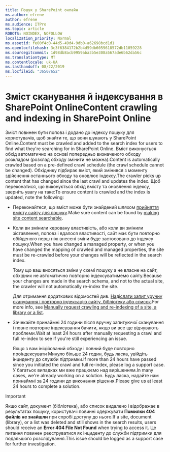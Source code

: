 ```yaml
---
title: Пошук у SharePoint онлайн
ms.author: efrene
author: efrene
ms.audience: ITPro
ms.topic: article
ROBOTS: NOINDEX, NOFOLLOW
localization_priority: Normal
ms.assetid: fe00f4c0-44d5-49d4-9db0-a62698bcd1d1
ms.openlocfilehash: 3c3f6384172b2b4d59db6059618572db11059228
ms.sourcegitcommit: 1d98db8acb9959aba3b5e308a567ade6b62da56c
ms.translationtype: MT
ms.contentlocale: uk-UA
ms.lasthandoff: 08/22/2019
ms.locfileid: "36507652"
---
```

# <a name="content-crawling-and-indexing-in-sharepoint-online"></a><span data-ttu-id="44abb-102">Зміст сканування й індексування в SharePoint Online</span><span class="sxs-lookup"><span data-stu-id="44abb-102">Content crawling and indexing in SharePoint Online</span></span>

<span data-ttu-id="44abb-103">Зміст повинен бути поповз і додано до індексу пошуку для користувачів, щоб знайти те, що вони шукають у SharePoint Online.</span><span class="sxs-lookup"><span data-stu-id="44abb-103">Content must be crawled and added to the search index for users to find what they're searching for in SharePoint Online.</span></span> <span data-ttu-id="44abb-104">Вміст виконується обхід автоматично на основі попередньо визначеного обходу розкладом (розклад обходу змінити не можна).</span><span class="sxs-lookup"><span data-stu-id="44abb-104">Content is automatically crawled based on a pre-defined crawl schedule (the crawl schedule cannot be changed).</span></span> <span data-ttu-id="44abb-105">Обхіднику підбирає вміст, який змінився з моменту здійснення останнього обходу та оновлює індексу.</span><span class="sxs-lookup"><span data-stu-id="44abb-105">The crawler picks up content that has changed since the last crawl and updates the index.</span></span> <span data-ttu-id="44abb-106">Щоб переконатися, що виконується обхід вмісту та оновлення індексу, зверніть увагу на таке:</span><span class="sxs-lookup"><span data-stu-id="44abb-106">To ensure content is crawled and the index is updated, note the following:</span></span>

- <span data-ttu-id="44abb-107">Переконайтеся, що вміст може бути знайдений шляхом [прийняття вмісту сайту для пошуку](https://docs.microsoft.com/sharepoint/make-site-content-searchable).</span><span class="sxs-lookup"><span data-stu-id="44abb-107">Make sure content can be found by [making site content searchable](https://docs.microsoft.com/sharepoint/make-site-content-searchable).</span></span>

- <span data-ttu-id="44abb-108">Коли ви змінили керовану властивість, або коли ви змінили зіставлення, поповз і вдалося властивості, сайт має бути повторно обійденого перш ніж внесені зміни буде застосовано до індексу пошуку.</span><span class="sxs-lookup"><span data-stu-id="44abb-108">When you have changed a managed property, or when you have changed the mapping of crawled and managed properties, the site must be re-crawled before your changes will be reflected in the search index.</span></span> 

    <span data-ttu-id="44abb-109">Тому що ваш вносяться зміни у схемі пошуку а не власне на сайт, обхідник не автоматично повторно індексуватимемо сайту.</span><span class="sxs-lookup"><span data-stu-id="44abb-109">Because your changes are made in the search schema, and not to the actual site, the crawler will not automatically re-index the site.</span></span> 

    <span data-ttu-id="44abb-110">Для отримання додаткових відомостей див. [Надіслати запит уручну сканування і повторно індексацію сайту, бібліотеку або список](https://docs.microsoft.com/sharepoint/crawl-site-conten).</span><span class="sxs-lookup"><span data-stu-id="44abb-110">For more info, see [Manually request crawling and re-indexing of a site, a library or a list](https://docs.microsoft.com/sharepoint/crawl-site-conten).</span></span>

- <span data-ttu-id="44abb-111">Зачекайте принаймні 24 години після вручну запитуючої сканування і повне повторне індексування бачити, якщо ви все ще відчувають проблеми.</span><span class="sxs-lookup"><span data-stu-id="44abb-111">Wait at least 24 hours after manually requesting a crawl and full re-index to see if you're still experiencing an issue.</span></span> 

    <span data-ttu-id="44abb-112">Якщо з вам ініційований обходу і повний буде повторно проіндексувати Минуло більше 24 годин, будь ласка, увійдіть інциденту до служби підтримки.</span><span class="sxs-lookup"><span data-stu-id="44abb-112">If more than 24 hours have passed since you initiated the crawl and full re-index, please log a support case.</span></span> <span data-ttu-id="44abb-113">У багатьох випадках ми вже працюємо над вирішенням.</span><span class="sxs-lookup"><span data-stu-id="44abb-113">In many cases, we're already working on a solution.</span></span> <span data-ttu-id="44abb-114">Будь ласка, надайте нам принаймні за 24 години до виконання рішення.</span><span class="sxs-lookup"><span data-stu-id="44abb-114">Please give us at least 24 hours to complete a solution.</span></span>

> [!IMPORTANT]
> <span data-ttu-id="44abb-115">Якщо сайт, документ (бібліотека), або список видалено і відображає в результатах пошуку, користувачі повинні одержувати **Помилки 404 файлів не знайшли** при спробі доступу до нього.</span><span class="sxs-lookup"><span data-stu-id="44abb-115">If a site, document (library), or a list was deleted and still shows in the search results, users should receive an **Error 404 File Not Found** when trying to access it.</span></span> <span data-ttu-id="44abb-116">Це питання повинен реєструватися як інциденту до служби підтримки для подальшого розслідування.</span><span class="sxs-lookup"><span data-stu-id="44abb-116">This issue should be logged as a support case for further investigation.</span></span> 



